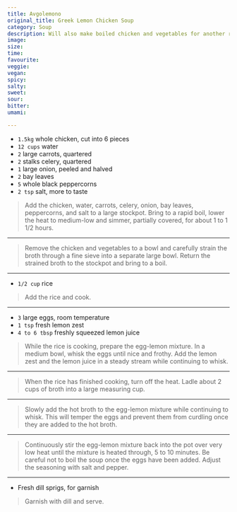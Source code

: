 ```yaml
---
title: Avgolemono
original_title: Greek Lemon Chicken Soup
category: Soup
description: Will also make boiled chicken and vegetables for another recipe.
image:
size:
time:
favourite:
veggie:
vegan:
spicy:
salty:
sweet:
sour:
bitter:
umami:

---
```


* `1.5kg` whole chicken, cut into 6 pieces
* `12 cups` water
* `2` large carrots, quartered
* `2` stalks celery, quartered
* `1` large onion, peeled and halved
* `2` bay leaves
* `5` whole black peppercorns
* `2 tsp` salt, more to taste

>Add the chicken, water, carrots, celery, onion, bay leaves, peppercorns, and salt to a large stockpot. Bring to a rapid boil, lower the heat to medium-low and simmer, partially covered, for about 1 to 1 1/2 hours.

---

>Remove the chicken and vegetables to a bowl and carefully strain the broth through a fine sieve into a separate large bowl. Return the strained broth to the stockpot and bring to a boil.

---

* `1/2 cup` rice

>Add the rice and cook.

---

* `3` large eggs, room temperature
* `1 tsp` fresh lemon zest
* `4 to 6 tbsp` freshly squeezed lemon juice

>While the rice is cooking, prepare the egg-lemon mixture. In a medium bowl, whisk the eggs until nice and frothy. Add the lemon zest and the lemon juice in a steady stream while continuing to whisk.

---

>When the rice has finished cooking, turn off the heat. Ladle about 2 cups of broth into a large measuring cup.

---

>Slowly add the hot broth to the egg-lemon mixture while continuing to whisk. This will temper the eggs and prevent them from curdling once they are added to the hot broth.

---

>Continuously stir the egg-lemon mixture back into the pot over very low heat until the mixture is heated through, 5 to 10 minutes. Be careful not to boil the soup once the eggs have been added. Adjust the seasoning with salt and pepper.

---

* Fresh dill sprigs, for garnish

>Garnish with dill and serve.